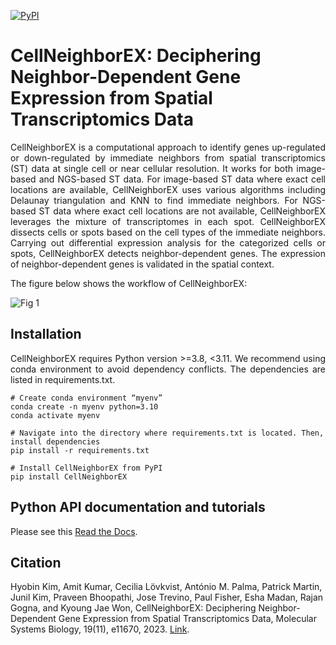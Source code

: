 [![PyPI](https://img.shields.io/pypi/v/CellNeighborEX?logo=PyPI)](https://pypi.org/project/CellNeighborEX)

CellNeighborEX: Deciphering Neighbor-Dependent Gene Expression from Spatial Transcriptomics Data
====================================================================================
<p align="justify">CellNeighborEX is a computational approach to identify genes up-regulated or down-regulated by immediate neighbors from spatial transcriptomics (ST) data at single cell or near cellular resolution. It works for both image-based and NGS-based ST data. For image-based ST data where exact cell locations are available, CellNeighborEX uses various algorithms including Delaunay triangulation and KNN to find immediate neighbors. For NGS-based ST data where exact cell locations are not available, CellNeighborEX leverages the mixture of transcriptomes in each spot. CellNeighborEX dissects cells or spots based on the cell types of the immediate neighbors. Carrying out differential expression analysis for the categorized cells or spots, CellNeighborEX detects neighbor-dependent genes. The expression of neighbor-dependent genes is validated in the spatial context.</p> 

The figure below shows the workflow of CellNeighborEX:

![Fig 1](https://user-images.githubusercontent.com/99720939/229945240-2c9a2ef9-2566-496f-9981-0823cd95b813.png)

## Installation
<p align="justify">CellNeighborEX requires Python version >=3.8, <3.11. We recommend using conda environment to avoid dependency conflicts. The dependencies are listed in requirements.txt.</p> 

<pre><code># Create conda environment “myenv”
conda create -n myenv python=3.10
conda activate myenv

# Navigate into the directory where requirements.txt is located. Then, install dependencies
pip install -r requirements.txt

# Install CellNeighborEX from PyPI
pip install CellNeighborEX
</code></pre>

## Python API documentation and tutorials
Please see this [Read the Docs](https://CellNeighborEX.readthedocs.io/en/latest/). 

## Citation
Hyobin Kim, Amit Kumar, Cecilia Lövkvist, António M. Palma, Patrick Martin, Junil Kim, Praveen Bhoopathi, Jose Trevino, Paul Fisher, Esha Madan, Rajan Gogna, and Kyoung Jae Won, CellNeighborEX: Deciphering Neighbor-Dependent Gene Expression from Spatial Transcriptomics Data, Molecular Systems Biology, 19(11), e11670, 2023. [Link](https://doi.org/10.15252/msb.202311670).